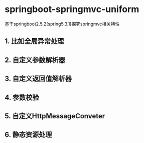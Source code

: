 # springboot-springmvc-uniform
基于springboot2.5.2(spring5.3.1)探究springmvc相关特性<br>
## 1. 比如全局异常处理
## 2. 自定义参数解析器
## 3. 自定义返回值解析器
## 4. 参数校验
## 5. 自定义HttpMessageConveter
## 6. 静态资源处理
